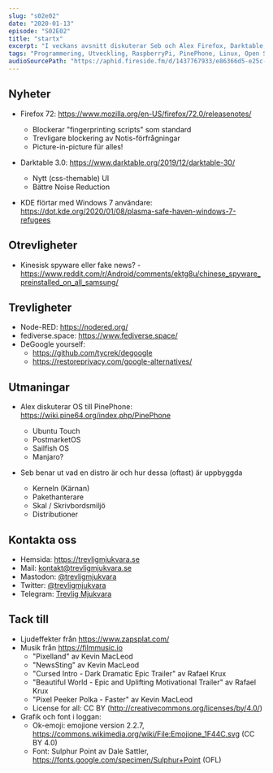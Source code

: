 ```yaml
---
slug: "s02e02"
date: "2020-01-13"
episode: "S02E02"
title: "startx"
excerpt: "I veckans avsnitt diskuterar Seb och Alex Firefox, Darktable, Fediverse och Node-RED. De diskuterar även hur man avgooglifierar sig samt kör en crash course i Linux-terminologi."
tags: "Programmering, Utveckling, RaspberryPi, PinePhone, Linux, Open Source, Firefox, Darktable, Node-RED, ActivityPub, Fediverse, Ubuntu Touch, PostmarketOS"
audioSourcePath: "https://aphid.fireside.fm/d/1437767933/e86366d5-e25c-4aab-9a13-33b7144ac160/0ab0e19d-02e2-476d-bbf0-fb72b67b7743.mp3"
---
```


## Nyheter

- Firefox 72: https://www.mozilla.org/en-US/firefox/72.0/releasenotes/

  - Blockerar "fingerprinting scripts" som standard
  - Trevligare blockering av Notis-förfrågningar
  - Picture-in-picture für alles!

- Darktable 3.0: https://www.darktable.org/2019/12/darktable-30/

  - Nytt (css-themable) UI
  - Bättre Noise Reduction

- KDE flörtar med Windows 7 användare: https://dot.kde.org/2020/01/08/plasma-safe-haven-windows-7-refugees

## Otrevligheter

- Kinesisk spyware eller fake news? - https://www.reddit.com/r/Android/comments/ektg8u/chinese_spyware_preinstalled_on_all_samsung/

## Trevligheter

- Node-RED: https://nodered.org/
- fediverse.space: https://www.fediverse.space/
- DeGoogle yourself:
  - https://github.com/tycrek/degoogle
  - https://restoreprivacy.com/google-alternatives/

## Utmaningar

- Alex diskuterar OS till PinePhone: https://wiki.pine64.org/index.php/PinePhone

  - Ubuntu Touch
  - PostmarketOS
  - Sailfish OS
  - Manjaro?

- Seb benar ut vad en distro är och hur dessa (oftast) är uppbyggda

  - Kerneln (Kärnan)
  - Pakethanterare
  - Skal / Skrivbordsmiljö
  - Distributioner

## Kontakta oss

- Hemsida: https://trevligmjukvara.se
- Mail: kontakt@trevligmjukvara.se
- Mastodon: [@trevligmjukvara](https://mastodon.linuxkompis.se/@trevligmjukvara)
- Twitter: [@trevligmjukvara](https://twitter.com/trevligmjukvara)
- Telegram: [Trevlig Mjukvara](https://t.me/trevligmjukvara)

## Tack till

- Ljudeffekter från https://www.zapsplat.com/
- Musik från https://filmmusic.io
  - "Pixelland" av Kevin MacLeod
  - "NewsSting" av Kevin MacLeod
  - "Cursed Intro - Dark Dramatic Epic Trailer" av Rafael Krux
  - "Beautiful World - Epic and Uplifting Motivational Trailer" av Rafael Krux
  - "Pixel Peeker Polka - Faster" av Kevin MacLeod
  - License for all: CC BY (http://creativecommons.org/licenses/by/4.0/)
- Grafik och font i loggan:
  - Ok-emoji: emojione version 2.2.7, https://commons.wikimedia.org/wiki/File:Emojione_1F44C.svg (CC BY 4.0)
  - Font: Sulphur Point av Dale Sattler, https://fonts.google.com/specimen/Sulphur+Point (OFL)
